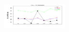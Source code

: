 <!DOCTYPE html>
<html>
   <head>
      <title>HTML img Tag</title>
   </head>

   <body>
      <img src="/assets/images/image1.png" alt="Simply Easy Learning" width="200"
         height="80">
   </body>
</html>
